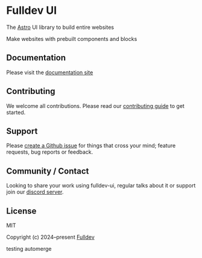 # Fulldev UI

The [Astro][astro] UI library to build entire websites

Make websites with prebuilt components and blocks
## Documentation

Please visit the [documentation site][docs]

## Contributing

We welcome all contributions. Please read our [contributing guide](/CONTRIBUTING.md) to get started.

## Support

Please [create a Github issue][issues] for things that cross your mind; feature requests, bug reports or feedback.

## Community / Contact

Looking to share your work using fulldev-ui, regular talks about it or support join our [discord server](https://discord.gg/tdmUyH2YE4).

## License

MIT

Copyright (c) 2024–present [Fulldev][fulldev]

[astro]: https://astro.build/
[docs]: https://ui.full.dev/
[fulldev]: https://full.dev/
[issues]: https://github.com/fulldotdev/ui/issues/
[discord]: https://discord.gg/vXZqMbadm8

testing automerge
